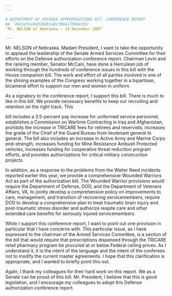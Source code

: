```yaml
---
---

# DEPARTMENT OF DEFENSE APPROPRIATIONS ACT--CONFERENCE REPORT
## `49e5e5ce8e828db3a8c398417584ed16`
`Mr. NELSON of Nebraska — 14 December 2007`

---
```



Mr. NELSON of Nebraska. Madam President, I want to take the 
opportunity to applaud the leadership of the Senate Armed Services 
Committee for their efforts on the Defense authorization conference 
report. Chairman Levin and the ranking member, Senator McCain, have 
done a Herculean job of working through the hundreds of conference 
issues in this bill with the House companion bill. The work and effort 
of all parties involved is one of the shining examples of the Congress 
working together in a bipartisan, bicameral effort to support our men 
and women in uniform.

As a signatory to the conference report, I support this bill. There 
is much to like in this bill. We provide necessary benefits to keep our 
recruiting and retention on the right track. This


bill includes a 3.5-percent pay increase for uniformed service 
personnel, establishes a Commission on Wartime Contracting in Iraq and 
Afghanistan, prohibits the increase in TRICARE fees for retirees and 
reservists, increases the grade of the Chief of the Guard Bureau from 
lieutenant general to general. The bill also includes an increase in 
Active Army and Marine Corps end-strength, increases funding for Mine 
Resistance Ambush Protected vehicles, increases funding for cooperative 
threat reduction program efforts, and provides authorizations for 
critical military construction projects.

In addition, as a response to the problems from the Walter Reed 
incidents reported earlier this year, we provide a comprehensive 
Wounded Warriors Act as part of the authorization bill. The Wounded 
Warrior provisions would require the Department of Defense, DOD, and 
the Department of Veterans Affairs, VA, to jointly develop a 
comprehensive policy on improvements to care, management, and 
transition of recovering servicemembers, require DOD to develop a 
comprehensive plan to treat traumatic brain injury and post-traumatic 
stress disorder and authorize respite care and other extended care 
benefits for seriously injured servicemembers.

While I support this conference report, I want to point out one 
provision in particular that I have concerns with. This particular 
issue, as I have expressed to the chairman of the Armed Services 
Committee, is a section of the bill that would require that 
prescriptions dispensed through the TRICARE retail pharmacy program be 
procured at or below Federal ceiling prices. As I understand it, it is 
the intent of the language and the intent of the conferees not to 
modify the current master agreements. I hope that this clarification is 
appropriate, and I wanted to briefly point this out.

Again, I thank my colleagues for their hard work on this report. We 
as a Senate can be proud of this bill. Mr. President, I believe that 
this is good legislation, and I encourage my colleagues to adopt this 
Defense authorization conference report.